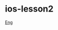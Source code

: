 ios-lesson2
===========
[Eng](http://www.sixpacksumo.com/ios-lesson-2-code-only-understanding-the-basics-of-uiview-programmatically/)
